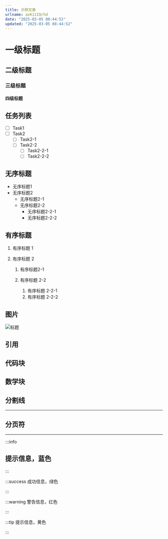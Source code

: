 ```yaml
---
title: 示例文章
urlname: axK11IQrhd
date: "2025-03-05 08:44:52"
updated: "2025-03-05 08:44:52"
---
```


# 一级标题

## 二级标题

### 三级标题

#### 四级标题

## 任务列表

- [ ] Task1
- [ ] Task2
  - [ ] Task2-1
  - [ ] Task2-2
    - [ ] Task2-2-1
    - [ ] Task2-2-2

## 无序标题

- 无序标题1
- 无序标题2
  - 无序标题2-1
  - 无序标题2-2
    - 无序标题2-2-1
    - 无序标题2-2-2

## 有序标题

1. 有序标题 1
2. 有序标题 2

   1. 有序标题2-1
   2. 有序标题 2-2

      1. 有序标题 2-2-1
      2. 有序标题 2-2-2

## 图片

![标题](images/8eca994b-ebad-4658-a58e-e6769baa5764.png " =603x471")

## 引用

## 代码块

## 数学块

## 分割线

---

## 分页符

---

:::info

## 提示信息，蓝色

:::

:::success
成功信息，绿色

:::

:::warning
警告信息，红色

:::

:::tip
提示信息，黄色

:::
